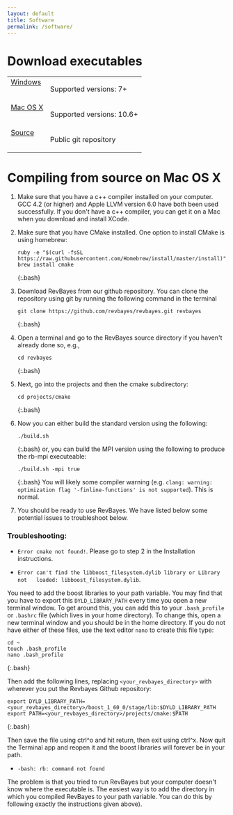 ```yaml
---
layout: default
title: Software
permalink: /software/
---
```


# Download executables

<table class="table table-hover ">
	<tr>
		<td valign="top" class="td4">
			<a href="https://github.com/revbayes/revbayes/releases/download/v1.0.7/RevBayes_Win_v1.0.7.zip" class="btn btn-primary" role="button">Windows</a>
		</td>
		<td valign="top" class="td5">
			<p class="p2"><span class="s1">Supported versions: 7+<span class="Apple-converted-space"> </span></span></p>
		</td>
	</tr>
	<tr>
		<td valign="top" class="td4">
			<a href="https://github.com/revbayes/revbayes/releases/download/v1.0.7/RevBayes_Mac_v1.0.7.zip" class="btn btn-primary" role="button">Mac OS X</a>
		</td>
		<td valign="top" class="td5">
			<p class="p2"><span class="s1">Supported versions: 10.6+<span class="Apple-converted-space"> </span></span></p>
		</td>
    </tr>
    <tr>
		<td valign="top" class="td4">
			<a href="http://github.com/revbayes/revbayes" class="btn btn-primary" role="button">Source</a>
		</td>
		<td valign="top" class="td5">
			<p class="p2"><span class="s1">Public git repository<span class="Apple-converted-space"> </span></span></p>
		</td>
    </tr>
</table>


# Compiling from source on Mac OS X

1. Make sure that you have a c++ compiler installed on your computer. GCC 4.2 (or higher) and Apple LLVM version 6.0 have both been used successfully. If you don't have a c++ compiler, you can get it on a Mac when you download and install XCode.

2. Make sure that you have CMake installed. One option to install CMake is using homebrew: 
    ```
    ruby -e "$(curl -fsSL https://raw.githubusercontent.com/Homebrew/install/master/install)"
    brew install cmake
    ```
    {:.bash}

3. Download RevBayes from our github repository. You can clone the repository using git by running the following command in the terminal 
    ```
    git clone https://github.com/revbayes/revbayes.git revbayes
    ```
    {:.bash}

4. Open a terminal and go to the RevBayes source directory if you haven't already done so, e.g., 
    ```
    cd revbayes
    ```
    {:.bash}

5. Next, go into the projects and then the cmake subdirectory: 
    ```
    cd projects/cmake
    ```
    {:.bash}

6. Now you can either build the standard version using the following:
    ```
    ./build.sh
    ```
    {:.bash}
   or, you can build the MPI version using the following to produce the rb-mpi executeable:
    ```
    ./build.sh -mpi true
    ```
    {:.bash}
    You will likely some compiler warning (e.g. `clang: warning: optimization flag '-finline-functions' is not supported`). This is normal. 

7. You should be ready to use RevBayes. We have listed below some potential issues to troubleshoot below.

### Troubleshooting:

* `Error cmake not found!`. Please go to step 2 in the Installation instructions.

* `Error can't find the libboost_filesystem.dylib library or Library not   loaded: libboost_filesystem.dylib`. 
   

You need to add the boost libraries to your path variable. You may find that you have to export this `DYLD_LIBRARY_PATH` every time you open a new terminal window. To get around this, you can add this to your `.bash_profile` or `.bashrc` file (which lives in your home directory). To change this, open a new terminal window and you should be in the home directory. If you do not have either of these files, use the text editor `nano` to create this file type:

```
cd ~
touch .bash_profile
nano .bash_profile
```
{:.bash}

Then add the following lines, replacing `<your_revbayes_directory>` with wherever you put the Revbayes Github repository:

```
export DYLD_LIBRARY_PATH=<your_revbayes_directory>/boost_1_60_0/stage/lib:$DYLD_LIBRARY_PATH
export PATH=<your_revbayes_directory>/projects/cmake:$PATH  
```
{:.bash}

Then save the file using ctrl^o and hit return, then exit using ctrl^x. Now quit the Terminal app and reopen it and the boost libraries will forever be in your path.

* `-bash: rb: command not found`
    
The problem is that you tried to run RevBayes but your computer doesn't know where the executable is. The easiest way is to add the directory in which you compiled RevBayes to your path variable. You can do this by following exactly the instructions given above).

